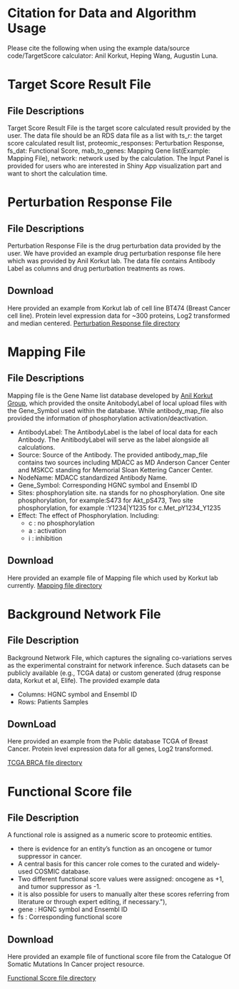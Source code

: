 # Citation for Data and Algorithm Usage

Please cite the following when using the example data/source code/TargetScore calculator: 
Anil Korkut, Heping Wang, Augustin Luna.

# Target Score Result File

## File Descriptions

Target Score Result File is the target score calculated result provided by the user. The data file should be an RDS data file as a list with ts_r: the target score calculated result list, proteomic_responses: Perturbation Response, fs_dat: Functional Score, mab_to_genes: Mapping Gene list(Example: Mapping File), network: network used by the calculation. The Input Panel is provided for users who are interested in Shiny App visualization part and want to short the calculation time.


# Perturbation Response File

## File Descriptions

Perturbation Response File is the drug perturbation data provided by the user. We have provided an example drug perturbation response file here which was provided by Anil Korkut lab. The data file contains Antibody Label as columns and drug perturbation treatments as rows.

## Download
Here provided an example from Korkut lab of cell line BT474 (Breast Cancer cell line). Protein level expression data for ~300 proteins, Log2 transformed and median centered.
[Perturbation Response file directory](https://github.com/korkutlab/targetscore/blob/master/targetscore/inst/test_data/BT474.csv)

# Mapping File

## File Descriptions

Mapping file is the Gene Name list database developed by [Anil Korkut Group](https://odin.mdacc.tmc.edu/~akorkut/#/home), which provided the onsite AnitobodyLabel of local upload files with the Gene_Symbol used within the database.  While antibody_map_file also provided the information of phosphorylation activation/deactivation.

* AntibodyLabel: The AntibodyLabel is the label of local data for each Antibody. The AnitibodyLabel will serve as the label alongside all calculations.
* Source: Source of the Antibody. The provided antibody_map_file contains two sources including MDACC as MD Anderson Cancer Center and MSKCC standing for Memorial Sloan Kettering Cancer Center.
* NodeName: MDACC standardized Antibody Name.
* Gene_Symbol: Corresponding HGNC symbol and Ensembl ID
* Sites: phosphorylation site. na stands for no phosphorylation. One site phosphorylation, for example:S473 for Akt_pS473, Two site phosphorylation, for example :Y1234|Y1235 for c.Met_pY1234_Y1235
* Effect: The effect of Phosphorylation. Including:
  * c : no phosphorylation
  * a : activation
  * i : inhibition

## Download
Here provided an example file of Mapping file which used by Korkut lab currently. 
[Mapping file directory](https://github.com/korkutlab/targetscore/blob/master/targetscore/inst/targetScoreData/antibodyMapfile_08272020.csv)

# Background Network File

## File Description
Background Network File, which captures the signaling co-variations serves as the experimental constraint for network inference. Such datasets can be publicly available (e.g., TCGA data) or custom generated (drug response data, Korkut et al, Elife). The provided example data

* Columns: HGNC symbol and Ensembl ID
* Rows: Patients Samples

## DownLoad
Here provided an example from the Public database TCGA of Breast Cancer. Protein level expression data for all genes, Log2 transformed.

[TCGA BRCA file directory](https://github.com/korkutlab/targetscore/blob/master/targetscore/inst/test_data/TCGA-BRCA-L4.csv)

# Functional Score file
## File Description

A functional role is assigned as a numeric score to proteomic entities.

* there is evidence for an entity’s function as an oncogene or tumor suppressor in cancer.
* A central basis for this cancer role comes to the curated and widely-used COSMIC database.
* Two different functional score values were assigned: oncogene as +1, and tumor suppressor as -1.
* it is also possible for users to manually alter these scores referring from literature or through expert editing, if necessary."),
* gene : HGNC symbol and Ensembl ID
* fs : Corresponding functional score

## Download
Here provided an example file of functional score file from the Catalogue Of Somatic Mutations In Cancer project resource.

[Functional Score file directory](https://github.com/korkutlab/targetscore/blob/master/targetscore/inst/extdata/Cosmic.txt)
